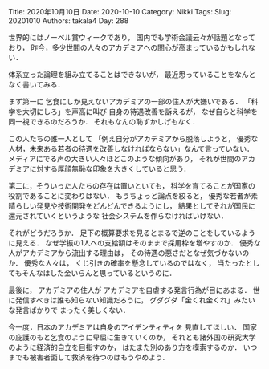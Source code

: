 ﻿Title: 2020年10月10日
Date: 2020-10-10
Category: Nikki
Tags: 
Slug: 20201010
Authors: takala4
Day: 288




世界的にはノーベル賞ウィークであり，
国内でも学術会議云々が話題となっており，
昨今，多少世間の人々のアカデミアへの関心が高まっているかもしれない．



体系立った論理を組み立てることはできないが，
最近思っていることをなんとなく書いてみる．


まず第一に
乞食にしか見えないアカデミアの一部の住人が大嫌いである．
「科学を大切にしろ」を声高に叫び
自身の待遇改善を訴えるが，
なぜ自らと科学を同一視できるのだろうか．
それもなんの恥ずかしげもなく．



この人たちの誰一人として
「例え自分がアカデミアから脱落しようと，
優秀な人材，未来ある若者の待遇を改善しなければならない」なんて言っていない．
メディアにでる声の大きい人々ほどこのような傾向があり，
それが世間のアカデミアに対する厚顔無恥な印象を大きくしていると思う．



第二に，そういった人たちの存在は置いといても，
科学を育てることが国家の役割であることに変わりはない．
もうちょっと論点を絞ると，
優秀な若者が素晴らしい発見や技術開発をどんどんできるようにし，
結果としてそれが国民に還元されていくというような
社会システムを作らなければいけない．



それがどうだろうか．
足下の概算要求を見るとまるで逆のことをしているように見える．
なぜ学振の1人への支給額はそのままで採用枠を増やすのか．
優秀な人がアカデミアから流出する理由は，
その待遇の悪さだとなぜ気づかないのか．
優秀な人々は，
くじ引きの確率を懸念しているのではなく，
当たったとしてもそんなはした金いらんと思っているというのに．




最後に，
アカデミアの住人が
アカデミアを自虐する発言行為が目にあまる．
世に発信すべきは誰も知らない知識だろうに，
グダグダ「金くれ金くれ」みたいな発言ばかりで
まったく美しくない．





今一度，日本のアカデミアは自身のアイデンティティを
見直してほしい．
国家の庇護のもと乞食のように卑屈に生きていくのか，
それとも諸外国の研究大学のように経済的自立を目指すのか，
はたまた別のあり方を模索するのか．
いつまでも被害者面して救済を待つのはもうやめよう．